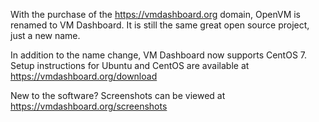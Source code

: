 With the purchase of the https://vmdashboard.org domain, OpenVM is renamed to VM Dashboard. It is still the same great open source project, just a new name.

In addition to the name change, VM Dashboard now supports CentOS 7.
Setup instructions for Ubuntu and CentOS are available at https://vmdashboard.org/download

New to the software? Screenshots can be viewed at https://vmdashboard.org/screenshots
